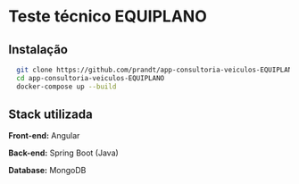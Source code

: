 
# Teste técnico EQUIPLANO



## Instalação
```bash
  git clone https://github.com/prandt/app-consultoria-veiculos-EQUIPLANO.git
  cd app-consultoria-veiculos-EQUIPLANO
  docker-compose up --build 
```
    
## Stack utilizada

**Front-end:** Angular

**Back-end:** Spring Boot (Java)

**Database:** MongoDB

